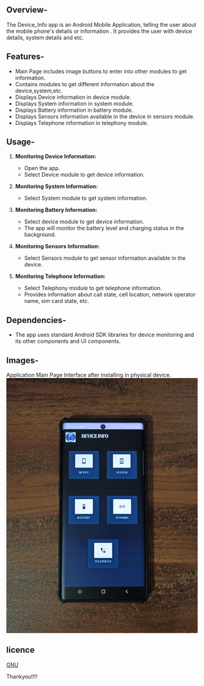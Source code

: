 ## Overview-
The Device_Info app is an Android Mobile Application, telling the user about the mobile phone's details or information . It provides the user with device details, system details and etc.

## Features-
- Main Page includes image buttons to enter into other modules to get information.
- Contains modules to get different information about the device,system,etc.
- Displays Device information in device module.
- Displays System information in system module.
- Displays Battery information in battery module.
- Displays Sensors information available in the device in sensors module.
- Displays Telephone information in telephony module.

## Usage-
1. **Monitoring Device Information:**
    - Open the app.
    - Select Device module to get device information.

2. **Monitoring System Information:**
   - Select System module to get system information.

3. **Monitoring Battery Information:**
    - Select device module to get device information.
    - The app will monitor the battery level and charging status in the background.
   
4. **Monitoring Sensors Information:**
   - Select Sensors module to get sensor information available in the device.

5. **Monitoring Telephone Information:**
   - Select Telephony module to get telephone information.
   - Provides information about call state, cell location, network operator name, sim card state, etc.
   
## Dependencies-
- The app uses standard Android SDK libraries for device monitoring and its other components and UI components.

## Images-
Application Main Page Interface after installing in physical device.
![device_info.jpeg](app%2Fsrc%2Fmain%2Fres%2Fdrawable%2Fdevice_info.jpeg)

## licence
[GNU](LICENCE)

Thankyou!!!!
